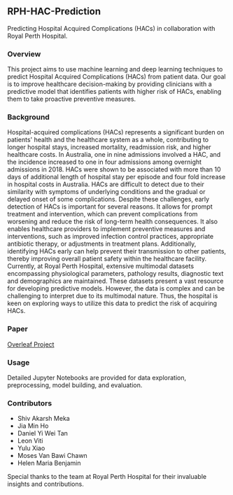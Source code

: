 ## RPH-HAC-Prediction
Predicting Hospital Acquired Complications (HACs) in collaboration with Royal Perth Hospital.

### Overview
This project aims to use machine learning and deep learning techniques to predict Hospital Acquired Complications (HACs) from patient data. Our goal is to improve healthcare decision-making by providing clinicians with a predictive model that identifies patients with higher risk of HACs, enabling them to take proactive preventive measures.

### Background
Hospital-acquired complications (HACs) represents a significant burden on patients' health and the healthcare system as a whole, contributing to longer hospital stays, increased mortality, readmission risk, and higher healthcare costs. In Australia, one in nine admissions involved a HAC, and the incidence increased to one in four admissions among overnight admissions in 2018. HACs were shown to be associated with more than 10 days of additional length of hospital stay per episode and four fold increase in hospital costs in Australia. HACs are difficult to detect due to their similarity with symptoms of underlying conditions and the gradual or delayed onset of some complications. Despite these challenges, early detection of HACs is important for several reasons. It allows for prompt treatment and intervention, which can prevent complications from worsening and reduce the risk of long-term health consequences. It also enables healthcare providers to implement preventive measures and interventions, such as improved infection control practices, appropriate antibiotic therapy, or adjustments in treatment plans. Additionally, identifying HACs early can help prevent their transmission to other patients, thereby improving overall patient safety within the healthcare facility. Currently, at Royal Perth Hospital, extensive multimodal datasets encompassing physiological parameters, pathology results, diagnostic text and demographics are maintained. These datasets present a vast resource for developing predictive models. However, the data is complex and can be challenging to interpret due to its multimodal nature. Thus, the hospital is keen on exploring ways to utilize this data to predict the risk of acquiring HACs. 

### Paper
[Overleaf Project](https://www.overleaf.com/read/kbqqqtvhvpcj)

### Usage
Detailed Jupyter Notebooks are provided for data exploration, preprocessing, model building, and evaluation. 

### Contributors
- Shiv Akarsh Meka
- Jia Min Ho
- Daniel Yi Wei Tan
- Leon Viti
- Yulu Xiao
- Moses Van Bawi Chawn
- Helen Maria Benjamin

Special thanks to the team at Royal Perth Hospital for their invaluable insights and contributions.
